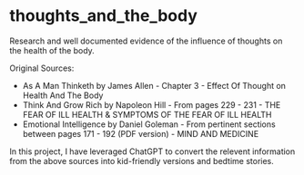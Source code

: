 # thoughts_and_the_body

Research and well documented evidence of the influence of thoughts on the health of the body.

Original Sources: 
- As A Man Thinketh by James Allen - Chapter 3 - Effect Of Thought on Health And The Body
- Think And Grow Rich by Napoleon Hill - From pages 229 - 231 - THE FEAR OF ILL HEALTH & SYMPTOMS OF THE FEAR OF ILL HEALTH
- Emotional Intelligence by Daniel Goleman - From pertinent sections between pages 171 - 192 (PDF version) - MIND AND MEDICINE

In this project, I have leveraged ChatGPT to convert the relevent information from the above sources into kid-friendly versions and bedtime stories.
